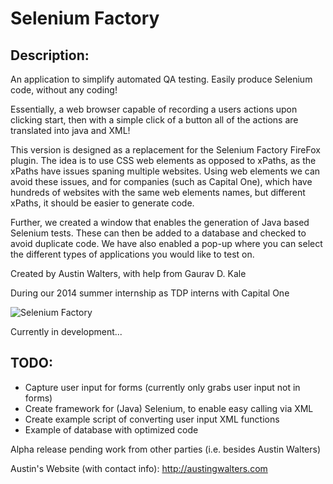 Selenium Factory
================

Description: 
-------------
An application to simplify automated QA testing.
Easily produce Selenium code, without any coding!

Essentially, a web browser capable of recording a users actions upon clicking start,
then with a simple click of a button all of the actions are translated into java and XML!


This version is designed as a replacement for the Selenium Factory FireFox plugin. The idea is to use CSS web elements as opposed to xPaths, as the xPaths have issues spaning multiple websites. Using web elements we can avoid these issues, and for companies (such as Capital One), which have hundreds of websites with the same web elements names, but different xPaths, it should be easier to generate code.


Further, we created a window that enables the generation of Java based Selenium tests. These can then be added to a database and checked to avoid duplicate code. We have also enabled a pop-up where you can select the different types of applications you would like to test on. 

Created by Austin Walters, with help from Gaurav D. Kale

During our 2014 summer internship as TDP interns with Capital One

![Selenium Factory](https://github.com/lettergram/Selenium-Factory/blob/master/Selenium-Factory-Method.png)


Currently in development... 

TODO:
----
* Capture user input for forms (currently only grabs user input not in forms)
* Create framework for (Java) Selenium, to enable easy calling via XML
* Create example script of converting user input XML functions
* Example of database with optimized code

Alpha release pending work from other parties (i.e. besides Austin Walters)

Austin's Website (with contact info): http://austingwalters.com
